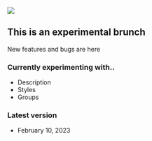 ![](https://raw.githubusercontent.com/Roseinfire/HtmlS/experimental/images/Logo(300x300).png)
## This is an experimental brunch 
New features and bugs are here
### Currently experimenting with..
* Description
* Styles
* Groups

### Latest version
* February 10, 2023
